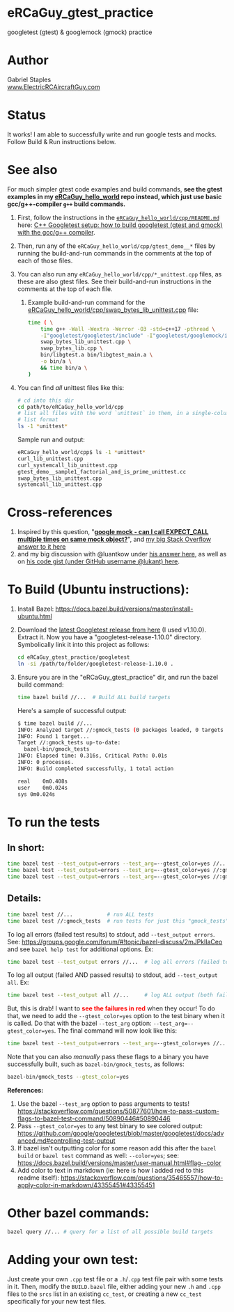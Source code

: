# eRCaGuy_gtest_practice
googletest (gtest) & googlemock (gmock) practice


# Author
Gabriel Staples  
www.ElectricRCAircraftGuy.com


# Status
It works! I am able to successfully write and run google tests and mocks. Follow Build & Run instructions below.  


# See also
For much simpler gtest code examples and build commands, **see the gtest examples in my [eRCaGuy_hello_world](https://github.com/ElectricRCAircraftGuy/eRCaGuy_hello_world) repo instead, which just use basic gcc/g++-compiler `g++` build commands.** 
1. First, follow the instructions in the [`eRCaGuy_hello_world/cpp/README.md`](https://github.com/ElectricRCAircraftGuy/eRCaGuy_hello_world/tree/master/cpp) here: [C++ Googletest setup: how to build googletest (gtest and gmock) with the gcc/g++ compiler](https://github.com/ElectricRCAircraftGuy/eRCaGuy_hello_world/tree/master/cpp#c-googletest-setup-how-to-build-googletest-gtest-and-gmock-with-the-gccg-compiler). 
1. Then, run any of the `eRCaGuy_hello_world/cpp/gtest_demo__*` files by running the build-and-run commands in the comments at the top of each of those files. 
1. You can also run any `eRCaGuy_hello_world/cpp/*_unittest.cpp` files, as these are also gtest files. See their build-and-run instructions in the comments at the top of each file. 
    1. Example build-and-run command for the [eRCaGuy_hello_world/cpp/swap_bytes_lib_unittest.cpp](https://github.com/ElectricRCAircraftGuy/eRCaGuy_hello_world/blob/master/cpp/swap_bytes_lib_unittest.cpp) file:
        ```bash
        time ( \
            time g++ -Wall -Wextra -Werror -O3 -std=c++17 -pthread \
            -I"googletest/googletest/include" -I"googletest/googlemock/include" \
            swap_bytes_lib_unittest.cpp \
            swap_bytes_lib.cpp \
            bin/libgtest.a bin/libgtest_main.a \
            -o bin/a \
            && time bin/a \
        )
        ```
1. You can find *all* unittest files like this:
    ```bash
    # cd into this dir
    cd path/to/eRCaGuy_hello_world/cpp
    # list all files with the word `unittest` in them, in a single-column (`-1`)
    # list format
    ls -1 *unittest*
    ``` 

    Sample run and output:
    ```bash
    eRCaGuy_hello_world/cpp$ ls -1 *unittest*
    curl_lib_unittest.cpp
    curl_systemcall_lib_unittest.cpp
    gtest_demo__sample1_factorial_and_is_prime_unittest.cc
    swap_bytes_lib_unittest.cpp
    systemcall_lib_unittest.cpp
    ```


# Cross-references
1. Inspired by this question, "**[google mock - can I call EXPECT_CALL multiple times on same mock object?](https://stackoverflow.com/questions/44034633/google-mock-can-i-call-expect-call-multiple-times-on-same-mock-object)**", and [my big Stack Overflow answer to it here](https://stackoverflow.com/questions/44034633/google-mock-can-i-call-expect-call-multiple-times-on-same-mock-object/60905880#60905880)
1. and my big discussion with @luantkow under [his answer here](https://stackoverflow.com/questions/44034633/google-mock-can-i-call-expect-call-multiple-times-on-same-mock-object/44035118#44035118), as well as on [his code gist (under GitHub username @lukant) here](https://gist.github.com/lukant/376df8c49a3aba8179879fadcea77dea).


# To Build (Ubuntu instructions):
1. Install Bazel: https://docs.bazel.build/versions/master/install-ubuntu.html
1. Download the [latest Googletest release from here](https://github.com/google/googletest/releases) (I used v1.10.0). Extract it. Now you have a "googletest-release-1.10.0" directory. Symbolically link it into this project as follows:
    ```bash
    cd eRCaGuy_gtest_practice/googletest
    ln -si /path/to/folder/googletest-release-1.10.0 .
    ```

1. Ensure you are in the "eRCaGuy_gtest_practice" dir, and run the bazel build command:
    ```bash
    time bazel build //...  # Build ALL build targets
    ```

    Here's a sample of successful output:
    ```bash
    $ time bazel build //...
    INFO: Analyzed target //:gmock_tests (0 packages loaded, 0 targets configured).
    INFO: Found 1 target...
    Target //:gmock_tests up-to-date:
      bazel-bin/gmock_tests
    INFO: Elapsed time: 0.316s, Critical Path: 0.01s
    INFO: 0 processes.
    INFO: Build completed successfully, 1 total action

    real    0m0.408s
    user    0m0.024s
    sys 0m0.024s
    ```


# To run the tests


## In short:

```bash
time bazel test --test_output=errors --test_arg=--gtest_color=yes //...             # run ALL tests
time bazel test --test_output=errors --test_arg=--gtest_color=yes //:gmock_test1    # run only test 1
time bazel test --test_output=errors --test_arg=--gtest_color=yes //:gmock_test2    # run only test 2
```


## Details:

```bash
time bazel test //...           # run ALL tests
time bazel test //:gmock_tests  # run tests for just this "gmock_tests" target
```

To log all errors (failed test results) to stdout, add `--test_output errors`. See: https://groups.google.com/forum/#!topic/bazel-discuss/2mJPklIaCeo and see `bazel help test` for additional options. Ex:
```bash
time bazel test --test_output errors //...  # log all errors (failed test results) to stdout 
```

To log all output (failed AND passed results) to stdout, add `--test_output all`. Ex:
```bash
time bazel test --test_output all //...     # log ALL output (both failed & passed test results) to stdout 
```

But, this is drab! I want to <span style="color:red">**see the failures in red**</span> when they occur! To do that, we need to add the `--gtest_color=yes` option to the test binary when it is called. Do that with the bazel `--test_arg` option: `--test_arg=--gtest_color=yes`. The final command will now look like this:
```bash
time bazel test --test_output=errors --test_arg=--gtest_color=yes //... 
```

Note that you can also *manually* pass these flags to a binary you have successfully built, such as `bazel-bin/gmock_tests`, as follows:
```bash
bazel-bin/gmock_tests --gtest_color=yes
```

**References:**

1. Use the bazel `--test_arg` option to pass arguments to tests! https://stackoverflow.com/questions/50877601/how-to-pass-custom-flags-to-bazel-test-command/50890446#50890446
1. Pass `--gtest_color=yes` to any test binary to see colored output: https://github.com/google/googletest/blob/master/googletest/docs/advanced.md#controlling-test-output
1. If bazel isn't outputting color for some reason add this after the `bazel build` or `bazel test` command as well: `--color=yes`; see: https://docs.bazel.build/versions/master/user-manual.html#flag--color
1. Add color to text in markdown (ie: here is how I added red to this readme itself): https://stackoverflow.com/questions/35465557/how-to-apply-color-in-markdown/43355451#43355451


# Other bazel commands:

```bash
bazel query //... # query for a list of all possible build targets 
```


# Adding your own test:

Just create your own `.cpp` test file or a `.h`/`.cpp` test file pair with some tests in it. Then, modify the `BUILD.bazel` file, either adding your new `.h` and `.cpp` files to the `srcs` list in an existing `cc_test`, or creating a new `cc_test` specifically for your new test files. 

